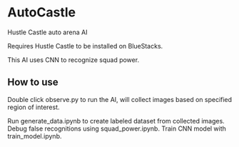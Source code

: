 # AutoCastle
Hustle Castle auto arena AI

Requires Hustle Castle to be installed on BlueStacks.

This AI uses CNN to recognize squad power.

## How to use
Double click observe.py to run the AI, will collect images based on specified region of interest.

Run generate_data.ipynb to create labeled dataset from collected images.
Debug false recognitions using squad_power.ipynb.
Train CNN model with train_model.ipynb.
